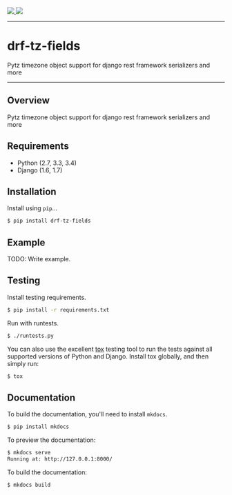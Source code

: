 <div class="badges">
    <a href="http://travis-ci.org/slessans/drf-tz-fields">
        <img src="https://travis-ci.org/slessans/drf-tz-fields.svg?branch=master">
    </a>
    <a href="https://pypi.python.org/pypi/drf-tz-fields">
        <img src="https://img.shields.io/pypi/v/drf-tz-fields.svg">
    </a>
</div>

---

# drf-tz-fields

Pytz timezone object support for django rest framework serializers and more

---

## Overview

Pytz timezone object support for django rest framework serializers and more

## Requirements

* Python (2.7, 3.3, 3.4)
* Django (1.6, 1.7)

## Installation

Install using `pip`...

```bash
$ pip install drf-tz-fields
```

## Example

TODO: Write example.

## Testing

Install testing requirements.

```bash
$ pip install -r requirements.txt
```

Run with runtests.

```bash
$ ./runtests.py
```

You can also use the excellent [tox](http://tox.readthedocs.org/en/latest/) testing tool to run the tests against all supported versions of Python and Django. Install tox globally, and then simply run:

```bash
$ tox
```

## Documentation

To build the documentation, you'll need to install `mkdocs`.

```bash
$ pip install mkdocs
```

To preview the documentation:

```bash
$ mkdocs serve
Running at: http://127.0.0.1:8000/
```

To build the documentation:

```bash
$ mkdocs build
```
